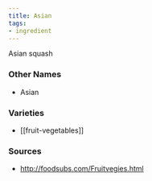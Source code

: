 ```yaml
---
title: Asian
tags:
- ingredient
---
```

Asian squash

### Other Names

* Asian

### Varieties

* [[fruit-vegetables]]

### Sources
* http://foodsubs.com/Fruitvegies.html
